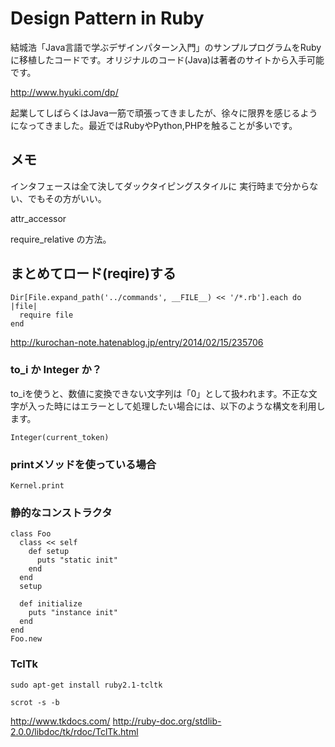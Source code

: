 # Design Pattern in Ruby
結城浩「Java言語で学ぶデザインパターン入門」のサンプルプログラムをRubyに移植したコードです。オリジナルのコード(Java)は著者のサイトから入手可能です。

http://www.hyuki.com/dp/

起業してしばらくはJava一筋で頑張ってきましたが、徐々に限界を感じるようになってきました。最近ではRubyやPython,PHPを触ることが多いです。


## メモ
インタフェースは全て決してダックタイピングスタイルに
実行時まで分からない、でもその方がいい。

attr_accessor

require_relative の方法。

## まとめてロード(reqire)する
```
Dir[File.expand_path('../commands', __FILE__) << '/*.rb'].each do |file|
  require file
end
```
http://kurochan-note.hatenablog.jp/entry/2014/02/15/235706

### to_i か Integer か？
to_iを使うと、数値に変換できない文字列は「0」として扱われます。不正な文字が入った時にはエラーとして処理したい場合には、以下のような構文を利用します。

```
Integer(current_token)
```

### printメソッドを使っている場合
```
Kernel.print
```

### 静的なコンストラクタ
```
class Foo
  class << self
    def setup
      puts "static init"
    end
  end
  setup

  def initialize
    puts "instance init"
  end
end
Foo.new
```

### TclTk
```
sudo apt-get install ruby2.1-tcltk
```

```
scrot -s -b
```

http://www.tkdocs.com/
http://ruby-doc.org/stdlib-2.0.0/libdoc/tk/rdoc/TclTk.html
